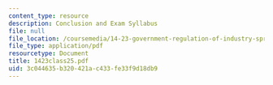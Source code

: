 ```yaml
---
content_type: resource
description: Conclusion and Exam Syllabus
file: null
file_location: /coursemedia/14-23-government-regulation-of-industry-spring-2003/3c044635b320421ac433fe33f9d18db9_1423class25.pdf
file_type: application/pdf
resourcetype: Document
title: 1423class25.pdf
uid: 3c044635-b320-421a-c433-fe33f9d18db9
---
```

